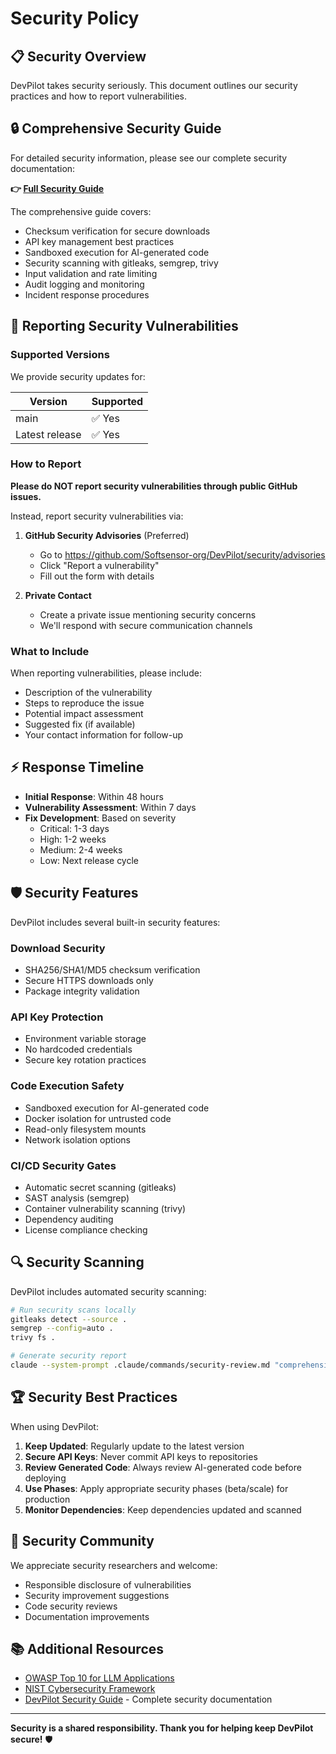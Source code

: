 # Security Policy

## 📋 Security Overview

DevPilot takes security seriously. This document outlines our security practices and how to report
vulnerabilities.

## 🔒 Comprehensive Security Guide

For detailed security information, please see our complete security documentation:

**👉 [Full Security Guide](docs/SECURITY.md)**

The comprehensive guide covers:

- Checksum verification for secure downloads
- API key management best practices
- Sandboxed execution for AI-generated code
- Security scanning with gitleaks, semgrep, trivy
- Input validation and rate limiting
- Audit logging and monitoring
- Incident response procedures

## 🚨 Reporting Security Vulnerabilities

### Supported Versions

We provide security updates for:

| Version        | Supported |
| -------------- | --------- |
| main           | ✅ Yes    |
| Latest release | ✅ Yes    |

### How to Report

**Please do NOT report security vulnerabilities through public GitHub issues.**

Instead, report security vulnerabilities via:

1. **GitHub Security Advisories** (Preferred)

   - Go to https://github.com/Softsensor-org/DevPilot/security/advisories
   - Click "Report a vulnerability"
   - Fill out the form with details

2. **Private Contact**
   - Create a private issue mentioning security concerns
   - We'll respond with secure communication channels

### What to Include

When reporting vulnerabilities, please include:

- Description of the vulnerability
- Steps to reproduce the issue
- Potential impact assessment
- Suggested fix (if available)
- Your contact information for follow-up

## ⚡ Response Timeline

- **Initial Response**: Within 48 hours
- **Vulnerability Assessment**: Within 7 days
- **Fix Development**: Based on severity
  - Critical: 1-3 days
  - High: 1-2 weeks
  - Medium: 2-4 weeks
  - Low: Next release cycle

## 🛡️ Security Features

DevPilot includes several built-in security features:

### Download Security

- SHA256/SHA1/MD5 checksum verification
- Secure HTTPS downloads only
- Package integrity validation

### API Key Protection

- Environment variable storage
- No hardcoded credentials
- Secure key rotation practices

### Code Execution Safety

- Sandboxed execution for AI-generated code
- Docker isolation for untrusted code
- Read-only filesystem mounts
- Network isolation options

### CI/CD Security Gates

- Automatic secret scanning (gitleaks)
- SAST analysis (semgrep)
- Container vulnerability scanning (trivy)
- Dependency auditing
- License compliance checking

## 🔍 Security Scanning

DevPilot includes automated security scanning:

```bash
# Run security scans locally
gitleaks detect --source .
semgrep --config=auto .
trivy fs .

# Generate security report
claude --system-prompt .claude/commands/security-review.md "comprehensive security audit"
```

## 🏆 Security Best Practices

When using DevPilot:

1. **Keep Updated**: Regularly update to the latest version
2. **Secure API Keys**: Never commit API keys to repositories
3. **Review Generated Code**: Always review AI-generated code before deploying
4. **Use Phases**: Apply appropriate security phases (beta/scale) for production
5. **Monitor Dependencies**: Keep dependencies updated and scanned

## 🤝 Security Community

We appreciate security researchers and welcome:

- Responsible disclosure of vulnerabilities
- Security improvement suggestions
- Code security reviews
- Documentation improvements

## 📚 Additional Resources

- [OWASP Top 10 for LLM Applications](https://owasp.org/www-project-top-10-for-large-language-model-applications/)
- [NIST Cybersecurity Framework](https://www.nist.gov/cyberframework)
- [DevPilot Security Guide](docs/SECURITY.md) - Complete security documentation

---

**Security is a shared responsibility. Thank you for helping keep DevPilot secure!** 🛡️
